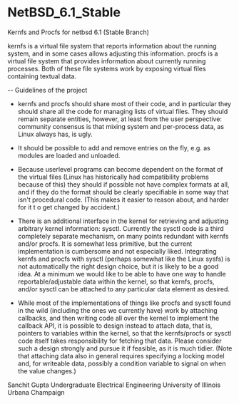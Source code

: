NetBSD_6.1_Stable
=================

Kernfs and Procfs for netbsd 6.1 (Stable Branch)

kernfs is a virtual file system that reports information about the running system,
and in some cases allows adjusting this information. procfs is a virtual file system 
that provides information about currently running processes. Both of these file systems
work by exposing virtual files containing textual data.

-- Guidelines of the project

- kernfs and procfs should share most of their code, and in particular they should share
all the code for managing lists of virtual files. They should remain separate entities,
however, at least from the user perspective: community consensus is that mixing system and 
per-process data, as Linux always has, is ugly.

- It should be possible to add and remove entries on the fly, e.g. as modules are loaded and unloaded.

- Because userlevel programs can become dependent on the format of the virtual files 
(Linux has historically had compatibility problems because of this) they should if possible
not have complex formats at all, and if they do the format should be clearly specifiable in 
some way that isn't procedural code. (This makes it easier to reason about, and harder for it t
o get changed by accident.)

- There is an additional interface in the kernel for retrieving and adjusting arbitrary
kernel information: sysctl. Currently the sysctl code is a third completely separate mechanism,
on many points redundant with kernfs and/or procfs. It is somewhat less primitive, but the current
implementation is cumbersome and not especially liked. Integrating kernfs and procfs with sysctl 
(perhaps somewhat like the Linux sysfs) is not automatically the right design choice, but it is 
likely to be a good idea. At a minimum we would like to be able to have one way to handle
reportable/adjustable data within the kernel, so that kernfs, procfs, and/or sysctl can be attached
to any particular data element as desired.

- While most of the implementations of things like procfs and sysctl found in the wild 
(including the ones we currently have) work by attaching callbacks, and then writing code
all over the kernel to implement the callback API, it is possible to design instead to attach
data, that is, pointers to variables within the kernel, so that the kernfs/procfs or sysctl 
code itself takes responsibility for fetching that data. Please consider such a design strongly 
and pursue it if feasible, as it is much tidier. (Note that attaching data also in general requires 
specifying a locking model and, for writeable data, possibly a condition variable to signal on when
the value changes.)



Sanchit Gupta
Undergraduate Electrical Engineering
University of Illinois Urbana Champaign
